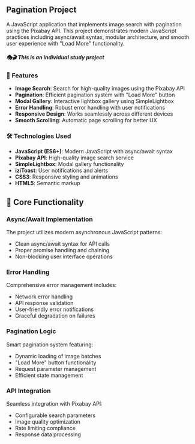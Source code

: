## Pagination Project

A JavaScript application that implements image search with pagination using the Pixabay API. This project demonstrates modern JavaScript practices including async/await syntax, modular architecture, and smooth user experience with "Load More" functionality. 

##### 🎭🎬 This is an individual study project

### 🚀 Features

- **Image Search**: Search for high-quality images using the Pixabay API
- **Pagination**: Efficient pagination system with "Load More" button
- **Modal Gallery**: Interactive lightbox gallery using SimpleLightbox
- **Error Handling**: Robust error handling with user notifications
- **Responsive Design**: Works seamlessly across different devices
- **Smooth Scrolling**: Automatic page scrolling for better UX

### 🛠 Technologies Used

- **JavaScript (ES6+)**: Modern JavaScript with async/await syntax
- **Pixabay API**: High-quality image search service
- **SimpleLightbox**: Modal gallery functionality
- **iziToast**: User notifications and alerts
- **CSS3**: Responsive styling and animations
- **HTML5**: Semantic markup

## 🔧 Core Functionality

### Async/Await Implementation
The project utilizes modern asynchronous JavaScript patterns:
- Clean async/await syntax for API calls
- Proper promise handling and chaining
- Non-blocking user interface operations

### Error Handling
Comprehensive error management includes:
- Network error handling
- API response validation
- User-friendly error notifications
- Graceful degradation on failures

### Pagination Logic
Smart pagination system featuring:
- Dynamic loading of image batches
- "Load More" button functionality
- Request parameter management
- Efficient state management

### API Integration
Seamless integration with Pixabay API:
- Configurable search parameters
- Image quality optimization
- Rate limiting compliance
- Response data processing
